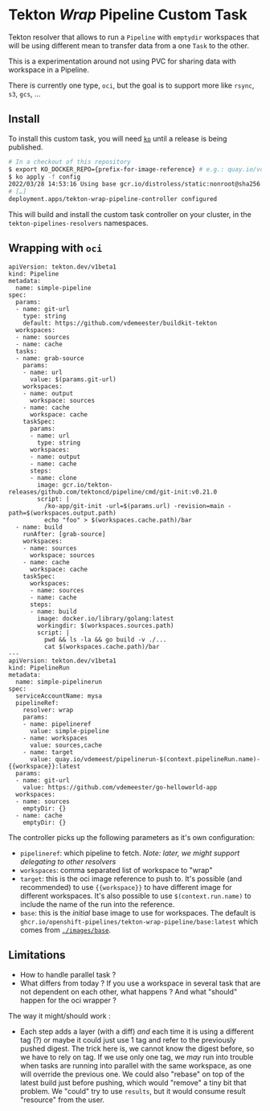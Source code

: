 # Tekton *Wrap* Pipeline Custom Task

Tekton resolver that allows to run a `Pipeline` with `emptydir`
workspaces that will be using different mean to transfer data from a
one `Task` to the other.

This is a experimentation around not using PVC for sharing data with
workspace in a Pipeline.

There is currently one type, `oci`, but the goal is to support
more like `rsync`, `s3`, `gcs`, …

## Install

To install this custom task, you will need
[`ko`](https://github.com/google/ko) until a release is being
published.

```bash
# In a checkout of this repository
$ export KO_DOCKER_REPO={prefix-for-image-reference} # e.g.: quay.io/vdemeest
$ ko apply -f config
2022/03/28 14:53:16 Using base gcr.io/distroless/static:nonroot@sha256:2556293984c5738fc75208cce52cf0a4762c709cf38e4bf8def65a61992da0ad for github.com/openshift-pipelines/tekton-wrap-pipeline/cmd/controller
# […]
deployment.apps/tekton-wrap-pipeline-controller configured
```

This will build and install the custom task controller on your
cluster, in the `tekton-pipelines-resolvers` namespaces.

## Wrapping with `oci`

```
apiVersion: tekton.dev/v1beta1
kind: Pipeline
metadata:
  name: simple-pipeline
spec:
  params:
  - name: git-url
    type: string
    default: https://github.com/vdemeester/buildkit-tekton
  workspaces:
  - name: sources
  - name: cache
  tasks:
  - name: grab-source
    params:
    - name: url
      value: $(params.git-url)
    workspaces:
    - name: output
      workspace: sources
    - name: cache
      workspace: cache
    taskSpec:
      params:
      - name: url
        type: string
      workspaces:
      - name: output
      - name: cache
      steps:
      - name: clone
        image: gcr.io/tekton-releases/github.com/tektoncd/pipeline/cmd/git-init:v0.21.0
        script: |
          /ko-app/git-init -url=$(params.url) -revision=main -path=$(workspaces.output.path)
          echo "foo" > $(workspaces.cache.path)/bar
  - name: build
    runAfter: [grab-source]
    workspaces:
    - name: sources
      workspace: sources
    - name: cache
      workspace: cache
    taskSpec:
      workspaces:
      - name: sources
      - name: cache
      steps:
      - name: build
        image: docker.io/library/golang:latest
        workingdir: $(workspaces.sources.path)
        script: |
          pwd && ls -la && go build -v ./...
          cat $(workspaces.cache.path)/bar
---
apiVersion: tekton.dev/v1beta1
kind: PipelineRun
metadata:
  name: simple-pipelinerun
spec:
  serviceAccountName: mysa
  pipelineRef:
    resolver: wrap
    params:
    - name: pipelineref
      value: simple-pipeline
    - name: workspaces
      value: sources,cache
    - name: target
      value: quay.io/vdemeest/pipelinerun-$(context.pipelineRun.name)-{{workspace}}:latest
  params:
  - name: git-url
    value: https://github.com/vdemeester/go-helloworld-app
  workspaces:
  - name: sources
    emptyDir: {}
  - name: cache
    emptyDir: {}
```

The controller picks up the following parameters as it's own
configuration:
- `pipelineref`: which pipeline to fetch. *Note: later, we might
  support delegating to other resolvers*
- `workspaces`: comma separated list of workspace to "wrap"
- `target`: this is the oci image reference to push to. It's possible
  (and recommended) to use `{{workspace}}` to have different image for
  different workspaces. It's also possible to use
  `$(context.run.name)` to include the name of the run into the
  reference.
- `base`: this is the *initial* base image to use for
  workspaces. The default is
  `ghcr.io/openshift-pipelines/tekton-wrap-pipeline/base:latest` which comes from
  [`./images/base`](./images/base).

## Limitations

- How to handle parallel task ?
- What differs from today ?
  If you use a workspace in several task that are not dependent on
  each other, what happens ? And what "should" happen for the oci
  wrapper ?

The way it might/should work :
- Each step adds a layer (with a diff) *and* each time it is using a
  different tag (?) or maybe it could just use 1 tag and refer to the
  previously pushed digest.
  The trick here is, we cannot know the digest before, so we have to
  rely on tag. If we use only one tag, we *may* run into trouble when
  tasks are running into parallel with the same workspace, as one will
  override the previous one. We could also "rebase" on top of the
  latest build just before pushing, which would "remove" a tiny bit
  that problem. We "could" try to use `results`, but it would consume
  result "resource" from the user.
